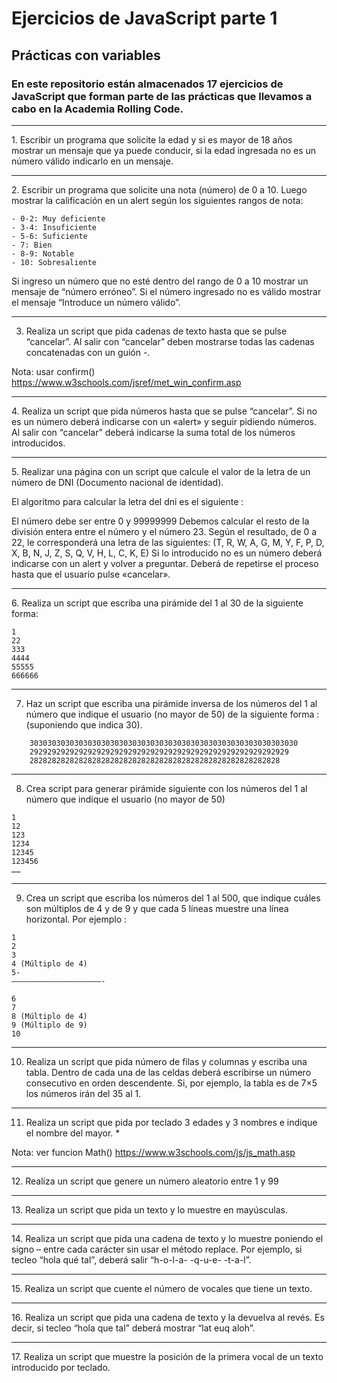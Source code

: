 # Ejercicios de JavaScript parte 1
## Prácticas con variables

### En este repositorio están almacenados 17 ejercicios de JavaScript que forman parte de las prácticas que llevamos a cabo en la Academia Rolling Code.
<hr>
1. Escribir un programa que solicite la edad y si es mayor de 18 años mostrar un mensaje que ya puede conducir, si la edad ingresada no es un número válido indicarlo en un mensaje.
<hr>
2. Escribir un programa que solicite una nota (número) de 0  a 10. Luego mostrar la calificación en un alert según los siguientes rangos de nota:

```
- 0-2: Muy deficiente
- 3-4: Insuficiente
- 5-6: Suficiente
- 7: Bien
- 8-9: Notable
- 10: Sobresaliente
```

Si ingreso un número que no esté dentro del rango de 0 a 10 mostrar un mensaje de “número erróneo”. Si el número ingresado no es válido mostrar el mensaje “Introduce un número válido”.

<hr>

3. Realiza un script que pida cadenas de texto  hasta que se pulse “cancelar”. Al salir con “cancelar” deben mostrarse todas las cadenas concatenadas con un guión -.

Nota: usar confirm() https://www.w3schools.com/jsref/met_win_confirm.asp
<hr>
4. Realiza un script que pida números hasta que se pulse “cancelar”. Si no es un número deberá indicarse con un «alert» y seguir pidiendo números. Al salir con “cancelar” deberá indicarse la suma total de los números introducidos.
<hr>
5.  Realizar una página con un script que calcule el valor de la letra de un número de DNI (Documento nacional de identidad).

El algoritmo para calcular la letra del dni es el siguiente :

El número debe ser entre 0 y 99999999
Debemos calcular el resto de la división entera entre el número y el número 23.
Según el resultado, de 0 a 22, le corresponderá una letra de las siguientes:  (T, R, W, A, G, M, Y, F, P, D, X, B, N, J, Z, S, Q, V, H, L, C, K, E) 
Si lo introducido no es un número deberá indicarse con un alert y volver a preguntar.
Deberá de repetirse el proceso hasta que el usuario pulse «cancelar».
<hr>
6. Realiza un script que escriba una pirámide del 1 al 30 de la siguiente forma:

```
1
22
333
4444
55555
666666
```
<hr>


7. Haz un script que escriba una pirámide inversa de los números del 1 al número que indique el usuario (no mayor de 50)  de la siguiente forma : (suponiendo que indica 30).
```
    303030303030303030303030303030303030303030303030303030303030
    2929292929292929292929292929292929292929292929292929292929
    28282828282828282828282828282828282828282828282828282828
```

<hr>

8. Crea script para generar pirámide siguiente con los números del 1 al número que indique el usuario (no mayor de 50) 
```
1
12
123
1234
12345
123456
……
```
<hr>

9. Crea un script que escriba los números del 1 al 500, que indique cuáles son múltiplos de 4 y de 9 y que cada 5 líneas muestre una línea horizontal. Por ejemplo :

```
1
2
3
4 (Múltiplo de 4)
5-
————————————————————-

6
7
8 (Múltiplo de 4)
9 (Múltiplo de 9)
10

```
<hr>

10. Realiza un script que pida número de filas y columnas y escriba una tabla. Dentro de cada una de las celdas deberá escribirse un número consecutivo en orden descendente. Si, por ejemplo, la tabla es de 7×5 los números irán del 35 al 1.
<hr>

11. Realiza un script que pida por teclado 3 edades y 3 nombres e indique el nombre del mayor. *

Nota: ver funcion Math() https://www.w3schools.com/js/js_math.asp
<hr>
12. Realiza un script que genere un número aleatorio entre 1 y 99
<hr>
13. Realiza un script que pida un texto y lo muestre en mayúsculas.
<hr>
14. Realiza un script que pida una cadena de texto y lo muestre poniendo el signo – entre cada carácter sin usar el método replace. Por ejemplo, si tecleo “hola qué tal”, deberá salir “h-o-l-a- -q-u-e- -t-a-l”.
<hr>
15. Realiza un script que cuente el número de vocales que tiene un texto.
<hr>
16. Realiza un script que pida una cadena de texto y la devuelva al revés. Es decir, si tecleo “hola que tal” deberá mostrar “lat euq aloh”.
<hr>
17. Realiza un script que muestre la posición de la primera vocal de un texto introducido por teclado.

